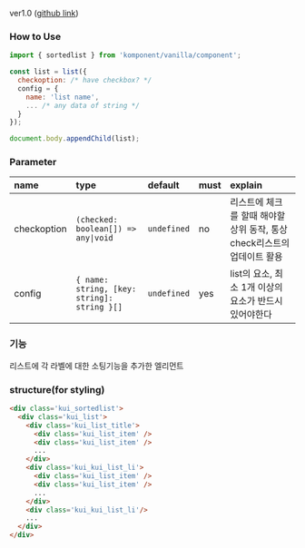 ver1.0 ([github link](https://github.com/Komponent1/Komponent/tree/master/Vanilla/app/srcs/components/sortedlist))

### How to Use

~~~javascript
import { sortedlist } from 'komponent/vanilla/component';

const list = list({ 
  checkoption: /* have checkbox? */
  config = {
    name: 'list name',
    ... /* any data of string */
  }
});

document.body.appendChild(list);
~~~

### Parameter

|name|type|default|must|explain|
|:---|:---|:---|:---|:---|
|checkoption|`(checked: boolean[]) => any\|void`|`undefined`|no|리스트에 체크를 할때 해야할 상위 동작, 통상 check리스트의 업데이트 활용|
|config|`{ name: string, [key: string]: string }[]`|`undefined`|yes|list의 요소, 최소 1개 이상의 요소가 반드시 있어야한다|

### 기능
리스트에 각 라벨에 대한 소팅기능을 추가한 엘리먼트

### structure(for styling)
```html
<div class='kui_sortedlist'>
  <div class='kui_list'>
    <div class='kui_list_title'>
      <div class='kui_list_item' />
      <div class='kui_list_item' />
      ...
    </div>
    <div class='kui_kui_list_li'>
      <div class='kui_list_item' />
      <div class='kui_list_item' />
      ...
    </div>
    <div class='kui_kui_list_li'/>
    ...
  </div>
</div>

```
